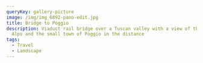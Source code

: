 ```yaml
---
queryKey: gallery-picture
image: /img/img_6892-pano-edit.jpg
title: Bridge to Poggio
description: Viaduct rail bridge over a Tuscan valley with a view of the Apuane
  Alps and the small town of Poggio in the distance
tags:
  - Travel
  - Landscape
---
```

